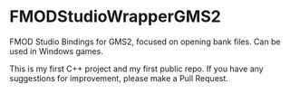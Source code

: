 # FMODStudioWrapperGMS2
FMOD Studio Bindings for GMS2, focused on opening bank files. Can be used in Windows games.

This is my first C++ project and my first public repo.
If you have any suggestions for improvement, please make a Pull Request.
